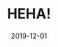 ---
title: HEHA!
client: Holiday Extras
type: native
typedesc: Native mobile app
description: Holiday Extras processes bookings for more than 8 million travellers a year. I was part of the team that designed its intelligent holiday planning and booking application.
date: 2019-12-01
casestudy: false
---